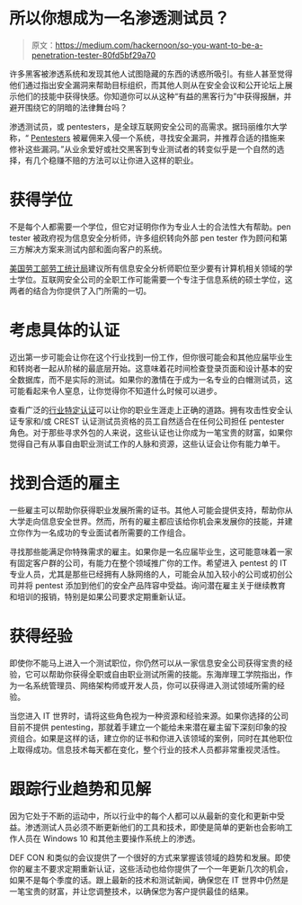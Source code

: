 # 所以你想成为一名渗透测试员？

> 原文：<https://medium.com/hackernoon/so-you-want-to-be-a-penetration-tester-80fd5bf29a70>

许多黑客被渗透系统和发现其他人试图隐藏的东西的诱惑所吸引。有些人甚至觉得他们通过指出安全漏洞来帮助目标组织，而其他人则从在安全会议和公开论坛上展示他们的技能中获得快感。你知道你可以从这种“有益的黑客行为”中获得报酬，并避开围绕它的阴暗的法律舞台吗？

渗透测试员，或 pentesters，是全球互联网安全公司的高需求。据玛丽维尔大学称，“ [Pentesters](http://online.maryville.edu/resources/mscs/articles/career-spotlight-penetration-tester/) 被雇佣来入侵一个系统，寻找安全漏洞，并推荐合适的措施来修补这些漏洞。”从业余爱好或社交黑客到专业测试者的转变似乎是一个自然的选择，有几个稳赚不赔的方法可以让你进入这样的职业。

# 获得学位

不是每个人都需要一个学位，但它对证明你作为专业人士的合法性大有帮助。pen tester 被政府视为信息安全分析师，许多组织转向外部 pen tester 作为顾问和第三方解决方案来测试内部和面向客户的系统。

[美国劳工部劳工统计局](https://www.bls.gov/ooh/computer-and-information-technology/information-security-analysts.htm#tab-4)建议所有信息安全分析师职位至少要有计算机相关领域的学士学位。互联网安全公司的全职工作可能需要一个专注于信息系统的硕士学位，这两者的结合为你提供了入门所需的一切。

# 考虑具体的认证

迈出第一步可能会让你在这个行业找到一份工作，但你很可能会和其他应届毕业生和转岗者一起从阶梯的最底层开始。这意味着花时间检查登录页面和设计基本的安全数据库，而不是实际的测试。如果你的激情在于成为一名专业的白帽测试员，这可能看起来令人窒息，让你觉得你不知道什么时候可以进步。

查看广泛的[行业特定认证](https://hackernoon.com/penetration-testing-quote-uk-buyers-guide-987eeb8ddbfe)可以让你的职业生涯走上正确的道路。拥有攻击性安全认证专家和/或 CREST 认证测试员资格的员工自然适合在任何公司担任 pentester 角色。对于那些寻求外包的人来说，这些认证也让你成为一笔宝贵的财富，如果你觉得自己有从事自由职业测试工作的人脉和资源，这些认证会让你有能力单干。

# 找到合适的雇主

一些雇主可以帮助你获得职业发展所需的证书。其他人可能会提供支持，帮助你从大学走向信息安全世界。然而，所有的雇主都应该给你机会来发展你的技能，并建立你作为一名成功的专业面试者所需要的工作组合。

寻找那些能满足你特殊需求的雇主。如果你是一名应届毕业生，这可能意味着一家有固定客户群的公司，有能力在整个领域推广你的工作。希望进入 pentest 的 IT 专业人员，尤其是那些已经拥有人脉网络的人，可能会从加入较小的公司或初创公司并将 pentest 添加到他们的安全产品阵容中受益。询问潜在雇主关于继续教育和培训的报销，特别是如果公司要求定期重新认证。

# 获得经验

即使你不能马上进入一个测试职位，你仍然可以从一家信息安全公司获得宝贵的经验，它可以帮助你获得全职或自由职业测试所需的技能。东海岸理工学院指出，作为一名系统管理员、网络架构师或开发人员，你可以获得进入测试领域所需的经验。

当您进入 IT 世界时，请将这些角色视为一种资源和经验来源。如果你选择的公司目前不提供 pentesting，那就着手建立一个能给未来潜在雇主留下深刻印象的投资组合。如果是这样的话，建立你的证书和你进入该领域的案例，同时在其他职位上取得成功。信息技术每天都在变化，整个行业的技术人员都非常重视灵活性。

# 跟踪行业趋势和见解

因为它处于不断的运动中，所以行业中的每个人都可以从最新的变化和更新中受益。渗透测试人员必须不断更新他们的工具和技术，即使是简单的更新也会影响工作人员在 Windows 10 和其他主要操作系统上的渗透。

DEF CON 和类似的会议提供了一个很好的方式来掌握该领域的趋势和发展。即使你的雇主不要求定期重新认证，这些活动也给你提供了一个一年更新几次的机会，如果不是每个季度的话。跟上最新的技术和测试新闻，确保您在 IT 世界中仍然是一笔宝贵的财富，并让您调整技术，以确保您为客户提供最佳的结果。